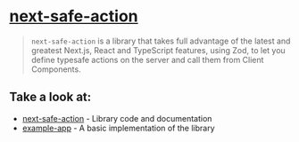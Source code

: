 # [next-safe-action](https://github.com/TheEdoRan/next-safe-action)

> `next-safe-action` is a library that takes full advantage of the latest and greatest Next.js, React and TypeScript features, using Zod, to let you define typesafe actions on the server and call them from Client Components. 

## Take a look at:
- [next-safe-action](https://github.com/TheEdoRan/next-safe-action/tree/main/packages/next-safe-action) - Library code and documentation
- [example-app](https://github.com/TheEdoRan/next-safe-action/tree/main/packages/example-app) - A basic implementation of the library